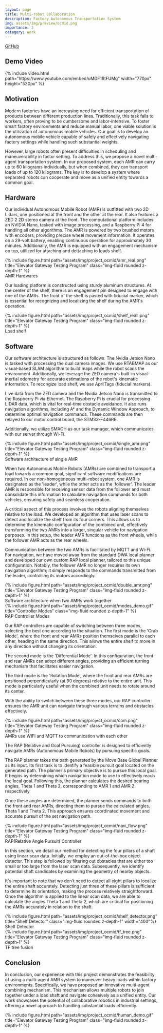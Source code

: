 ```yaml
---
layout: page
title: Multi-robot Collaboration
description: Factory Autonomous Transportation System
img: assets/img/preview/ocmid.png
importance: 3
category: Work
---
```


<!-- hyperlink icon  -->
<div class="row" style="margin-bottom: 20px;">
    <!-- github icon -->
    <div class="col-sm mt-3 mt-md-0 text-center">
        <div class="icon-with-text">
            <a href="https://github.com/solab-ntu/solamr.git" target="_blank" rel="noopener noreferrer">
            <span class="icon-text h3">GitHub</span>
            <i class="fa-brands fa-github h3"></i></a>
        </div>
    </div>
</div>

## Demo Video

<!-- youtube  -->
<div class="row justify-content-sm-center">
    <div class="col-sm-12">
        {% include video.html path="https://www.youtube.com/embed/uMDF18tFUMg" width="770px" height="530px" %}
    </div>
</div>

## Motivation

Modern factories have an increasing need for efficient transportation of products between different production lines. Traditionally, this task falls to workers, often proving to be cumbersome and labor-intensive. To foster smart factory environments and reduce manual labor, one viable solution is the utilization of autonomous mobile vehicles. Our goal is to develop an autonomous mobile vehicle capable of safely and effectively navigating factory settings while handling such substantial weights.

However, large robots often present difficulties in scheduling and maneuverability in factor setting. To address this, we propose a novel multi-agent transportation system. In our proposed system, each AMR can carry up to 60 kilograms individually, but when combined, they can transport loads of up to 120 kilograms. The key is to develop a system where separated robots can cooperate and move as a unified entity towards a common goal.

## Hardware
Our individual Autonomous Mobile Robot (AMR) is outfitted with two 2D Lidars, one positioned at the front and the other at the rear. It also features a ZED 2 2D stereo camera at the front. The computational platform includes an NVIDIA Nano, tasked with image processing, and a Raspberry Pi 4 for handling all other algorithms. The AMR is powered by two brushed motors with encoders, providing precise wheel movement information. It operates on a 29-volt battery, enabling continuous operation for approximately 30 minutes. Additionally, the AMR is equipped with an engagement mechanism on top, utilized for attaching and dettaching to loads shelf.

<div class="row">
    <div class="col-sm mt-3 mt-md-0">
        {% include figure.html path="assets/img/project_ocmid/amr_real.png" title="Elevator Gateway Testing Program" class="img-fluid rounded z-depth-1" %}
    </div>
</div>
<div class="caption">
    AMR Hardwares
</div>

Our loading platform is constructed using sturdy aluminum structures. At the center of the shelf, there is an engagement pin designed to engage with one of the AMRs. The front of the shelf is pasted with fiducial marker, which is essential for recognizing and localizing the shelf during the AMR's operation.

<div class="row">
    <div class="col-sm mt-3 mt-md-0">
        {% include figure.html path="assets/img/project_ocmid/shelf_reall.png" title="Elevator Gateway Testing Program" class="img-fluid rounded z-depth-1" %}
    </div>
</div>
<div class="caption">
    Load shelf
</div>

## Software

Our software architecture is structured as follows: The Nvidia Jetson Nano is tasked with processing the dual camera images. We use RTABMAP as our visual-based SLAM algorithm to build maps while the robot scans the environment. Additionally, we leverage the ZED camera's built-in visual-inertial odometry for accurate estimations of the robot's kinematic information. To recongize load shelf, we use AprilTags (fiducial markers).

Live data from the ZED camera and the Nvidia Jetson Nano is transmitted to the Raspberry Pi via Ethernet. The Raspberry Pi is crucial for processing LIDAR data, which is vital for real-time obstacle avoidance. It also runs navigation algorithms, including A* and the Dynamic Window Approach, to determine optimal navigation commands. These commands are then relayed to our motor control board, the STM32-F446RE.

Additionally, we utilize SMACH as our task manager, which communicates with our server through Wi-Fi.

<div class="row">
    <div class="col-sm mt-3 mt-md-0">
        {% include figure.html path="assets/img/project_ocmid/single_amr.png" title="Elevator Gateway Testing Program" class="img-fluid rounded z-depth-1" %}
    </div>
</div>
<div class="caption">
    Software architecture of single AMR
</div>

When two Autonomous Mobile Robots (AMRs) are combined to transport a load towards a common goal, significant software modifications are required. In our non-homogeneous multi-robot system, one AMR is designated as the 'leader', while the other acts as the 'follower'. The leader AMR is responsible for receiving sensor data from the follower and must consolidate this information to calculate navigation commands for both vehicles, ensuring safety and seamless cooperation.

A critical aspect of this process involves the robots aligning themselves relative to the load. We developed an algorithm that uses laser scans to detect and localize the shelf from its four corners. This allows us to determine the kinematic configuration of the combined unit, effectively transforming the two AMRs into a larger, singular vehicle for navigation purposes. In this setup, the leader AMR functions as the front wheels, while the follower AMR acts as the rear wheels.

Communication between the two AMRs is facilitated by MQTT and Wi-Fi. For navigation, we have moved away from the standard DWA local planner and developed our own custom RAP local planner, tailored to this unique configuration. Notably, the follower AMR no longer requires its own navigation algorithm; it simply responds to the commands transmitted from the leader, controlling its motors accordingly.

<div class="row">
    <div class="col-sm mt-3 mt-md-0">
        {% include figure.html path="assets/img/project_ocmid/double_amr.png" title="Elevator Gateway Testing Program" class="img-fluid rounded z-depth-1" %}
    </div>
</div>
<div class="caption">
    Software architecture when two AMRs work together
</div>


<div class="text-center">
    <div class="row">
        <div class="col-sm mt-3 mt-md-0">
            {% include figure.html path="assets/img/project_ocmid/modes_demo.gif" title="Controller Modes" class="img-fluid rounded z-depth-1" %}
        </div>
    </div>
    <div class="caption">
        RAP Controller Modes
    </div>
</div>

Our RAP controllers are capable of switching between three modes, selecting the best one according to the situation. The first mode is the 'Crab Mode', where the front and rear AMRs position themselves parallel to each other, heading in the same direction. This allows the entire shelf to move in any direction without changing its orientation.

The second mode is the 'Differential Mode'. In this configuration, the front and rear AMRs can adopt different angles, providing an efficient turning mechanism that facilitates easier navigation.

The third mode is the 'Rotation Mode', where the front and rear AMRs are positioned perpendicularly (at 90 degrees) relative to the entire unit. This mode is particularly useful when the combined unit needs to rotate around its center.

With the ability to switch between these three modes, our RAP controller ensures the AMR unit can navigate through various terrains and obstacles effectively.

<div class="text-center">
    <div class="row">
        <div class="col-sm mt-3 mt-md-0">
            {% include figure.html path="assets/img/project_ocmid/com.png" title="Elevator Gateway Testing Program" class="img-fluid rounded z-depth-1" %}
        </div>
    </div>
    <div class="caption">
        AMRs use WIFI and MQTT to communication with each other
    </div>
</div>

The RAP (Relative and Goal Pursuing) controller is designed to efficiently navigate AMRs (Autonomous Mobile Robots) by pursuing specific goals.

The RAP planner takes the path generated by the Move Base Global Planner as its input. Its first task is to identify a feasible pursuit goal located on the generated path. The planner's primary objective is to pursue this local goal. It begins by determining which navigation mode to use to effectively reach the local goal. Following this, the planner calculates the desired bearing angles, Theta 1 and Theta 2, corresponding to AMR 1 and AMR 2 respectively.

Once these angles are determined, the planner sends commands to both the front and rear AMRs, directing them to pursue the calculated angles, Theta 1 and Theta 2. This approach ensures coordinated movement and accurate pursuit of the set navigation path.

<div class="row">
    <div class="col-sm mt-3 mt-md-0">
        {% include figure.html path="assets/img/project_ocmid/navi_flow.png" title="Elevator Gateway Testing Program" class="img-fluid rounded z-depth-1" %}
    </div>
</div>
<div class="caption">
    RAP(Relative Angle Pursuit) Controller
</div>

In this section, we detail our method for detecting the four pillars of a shaft using linear scan data. Initially, we employ an out-of-the-box object detector. This step is followed by filtering out obstacles that are either too small or too large from the laser scan data. Subsequently, we identify potential shaft candidates by examining the geometry of nearby objects.

It's important to note that we don't need to detect all eight pillars to localize the entire shaft accurately. Detecting just three of these pillars is sufficient to determine its orientation, making the process relatively straightforward. Once the algorithm is applied to the linear scan data, we are able to calculate the angles Theta 1 and Theta 2, which are critical for positioning the AMRs accurately in relation to the shaft.

<div class="text-center">
    <div class="row">
        <div class="col-sm mt-3 mt-md-0">
            {% include figure.html path="assets/img/project_ocmid/shelf_detector.png" title="Shelf Detector" class="img-fluid rounded z-depth-1" width="400"%}
        </div>
    </div>
    <div class="caption">
        Shelf Detector
    </div>
</div>

<div class="text-center">
    <div class="row">
        <div class="col-sm mt-3 mt-md-0">
            {% include figure.html path="assets/img/project_ocmid/tf_tree.png" title="Elevator Gateway Testing Program" class="img-fluid rounded z-depth-1" %}
        </div>
    </div>
    <div class="caption">
        TF tree fusion
    </div>
</div>

## Conclusion 
In conclusion, our experience with this project demonstrates the feasibility of using a multi-agent AMR system to maneuver heavy loads within factory environments. Specifically, we have proposed an innovative multi-agent combining mechanism. This mechanism allows multiple robots to join together under a load shaft and navigate cohesively as a unified entity. Our work showcases the potential of collaborative robotics in industrial settings, offering a novel approach to handling substantial loads efficiently.

<div class="text-center">
    <div class="row">
        <div class="col-sm mt-3 mt-md-0">
            {% include figure.html path="assets/img/project_ocmid/human_demo.gif" title="Elevator Gateway Testing Program" class="img-fluid rounded z-depth-1" %}
        </div>
    </div>
</div>